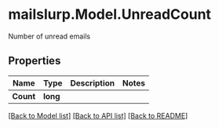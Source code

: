 # mailslurp.Model.UnreadCount
Number of unread emails

## Properties

Name | Type | Description | Notes
------------ | ------------- | ------------- | -------------
**Count** | **long** |  | 

[[Back to Model list]](../README#documentation-for-models) [[Back to API list]](../README#documentation-for-api-endpoints) [[Back to README]](../README)

